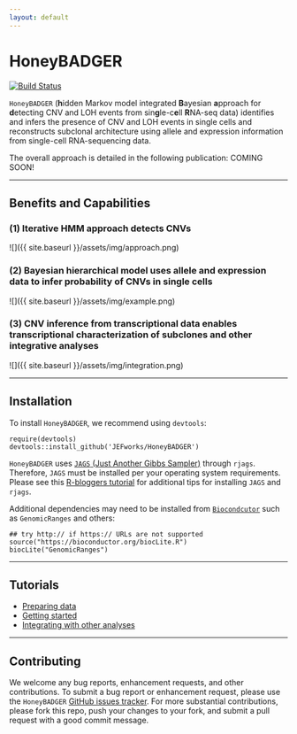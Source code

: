 ```yaml
---
layout: default
---
```


# HoneyBADGER

[![Build Status](http://travis-ci.org/JEFworks/HoneyBADGER.svg?branch=master)](https://travis-ci.org/JEFworks/HoneyBADGER)

`HoneyBADGER` (**h**idden Markov model integrated **B**ayesian **a**pproach for **d**etecting CNV and LOH events from sin**g**le-c**e**ll **R**NA-seq data) identifies and infers the presence of CNV and LOH events in single cells and reconstructs subclonal architecture using allele and expression information from single-cell RNA-sequencing data. 

The overall approach is detailed in the following publication: COMING SOON!

---

## Benefits and Capabilities

### (1) Iterative HMM approach detects CNVs
![]({{ site.baseurl }}/assets/img/approach.png)

### (2) Bayesian hierarchical model uses allele and expression data to infer probability of CNVs in single cells
![]({{ site.baseurl }}/assets/img/example.png)

### (3) CNV inference from transcriptional data enables transcriptional characterization of subclones and other integrative analyses
![]({{ site.baseurl }}/assets/img/integration.png)

---

## Installation

To install `HoneyBADGER`, we recommend using `devtools`:

```
require(devtools)
devtools::install_github('JEFworks/HoneyBADGER')
```

`HoneyBADGER` uses [`JAGS` (Just Another Gibbs Sampler)](http://mcmc-jags.sourceforge.net/) through `rjags`. Therefore, `JAGS` must be installed per your operating system requirements. Please see this [R-bloggers tutorial](https://www.r-bloggers.com/getting-started-with-jags-rjags-and-bayesian-modelling/) for additional tips for installing `JAGS` and `rjags`.

Additional dependencies may need to be installed from [`Biocondcutor`](https://www.bioconductor.org/install/) such as `GenomicRanges` and others:
```
## try http:// if https:// URLs are not supported
source("https://bioconductor.org/biocLite.R")
biocLite("GenomicRanges")
```

---

## Tutorials
- [Preparing data](Preparing_Data.md)
- [Getting started](Getting_Started.md)
- [Integrating with other analyses](Integrating.md)

---

## Contributing

We welcome any bug reports, enhancement requests, and other contributions. To submit a bug report or enhancement request, please use the `HoneyBADGER` <a href="{{ site.github.repository_url }}/issues">GitHub issues tracker</a>. For more substantial contributions, please fork this repo, push your changes to your fork, and submit a pull request with a good commit message.

